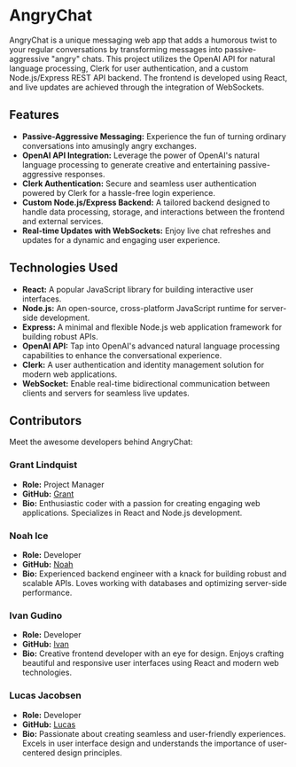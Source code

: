 # AngryChat

AngryChat is a unique messaging web app that adds a humorous twist to your regular conversations by transforming messages into passive-aggressive "angry" chats. This project utilizes the OpenAI API for natural language processing, Clerk for user authentication, and a custom Node.js/Express REST API backend. The frontend is developed using React, and live updates are achieved through the integration of WebSockets.

## Features

- **Passive-Aggressive Messaging:** Experience the fun of turning ordinary conversations into amusingly angry exchanges.
- **OpenAI API Integration:** Leverage the power of OpenAI's natural language processing to generate creative and entertaining passive-aggressive responses.
- **Clerk Authentication:** Secure and seamless user authentication powered by Clerk for a hassle-free login experience.
- **Custom Node.js/Express Backend:** A tailored backend designed to handle data processing, storage, and interactions between the frontend and external services.
- **Real-time Updates with WebSockets:** Enjoy live chat refreshes and updates for a dynamic and engaging user experience.

## Technologies Used

- **React:** A popular JavaScript library for building interactive user interfaces.
- **Node.js:** An open-source, cross-platform JavaScript runtime for server-side development.
- **Express:** A minimal and flexible Node.js web application framework for building robust APIs.
- **OpenAI API:** Tap into OpenAI's advanced natural language processing capabilities to enhance the conversational experience.
- **Clerk:** A user authentication and identity management solution for modern web applications.
- **WebSocket:** Enable real-time bidirectional communication between clients and servers for seamless live updates.

## Contributors

Meet the awesome developers behind AngryChat:

### Grant Lindquist 

<!--![Grant](url-to-image) -->

- **Role:** Project Manager 
- **GitHub:** [Grant](https://github.com/GrantLindquist)
- **Bio:** Enthusiastic coder with a passion for creating engaging web applications. Specializes in React and Node.js development.

### Noah Ice

 <!--![Noah](url-to-image) -->

- **Role:** Developer
- **GitHub:** [Noah](https://github.com/NoahIce)
- **Bio:** Experienced backend engineer with a knack for building robust and scalable APIs. Loves working with databases and optimizing server-side performance.

### Ivan Gudino

 <!-- ![Ivan](url-to-image) -->

- **Role:** Developer
- **GitHub:** [Ivan](https://github.com/Raptas1)
- **Bio:** Creative frontend developer with an eye for design. Enjoys crafting beautiful and responsive user interfaces using React and modern web technologies.

### Lucas Jacobsen

<!-- ![Lucas](url-to-image) -->

- **Role:** Developer
- **GitHub:** [Lucas](https://github.com/lucas-jacobsen)
- **Bio:** Passionate about creating seamless and user-friendly experiences. Excels in user interface design and understands the importance of user-centered design principles.


